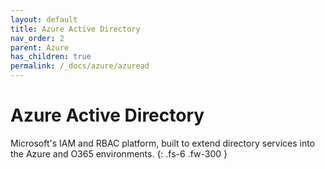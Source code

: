 ```yaml
---
layout: default
title: Azure Active Directory
nav_order: 2
parent: Azure
has_children: true
permalink: /_docs/azure/azuread
---
```


# Azure Active Directory

Microsoft's IAM and RBAC platform, built to extend directory services into the Azure and O365 environments.
{: .fs-6 .fw-300 }
